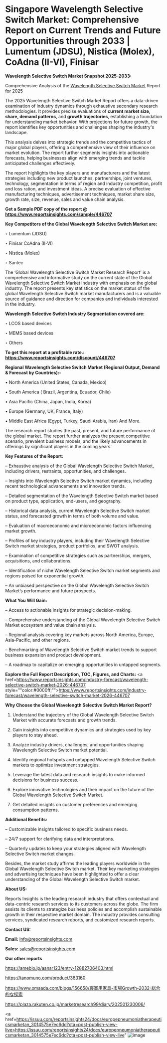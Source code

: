 # Singapore Wavelength Selective Switch Market: Comprehensive Report on Current Trends and Future Opportunities through 2033 | Lumentum (JDSU), Nistica (Molex), CoAdna (II-VI), Finisar

<strong>Wavelength Selective Switch Market Snapshot 2025-2033:</strong>

Comprehensive Analysis of the <a href=https://www.reportsinsights.com/sample/446707>Wavelength Selective Switch Market</a> Report for 2025

The 2025 Wavelength Selective Switch Market Report offers a data-driven examination of industry dynamics through exhaustive secondary research methodologies. It provides precise evaluations of <strong>current market size, share, demand patterns</strong>, and <strong>growth trajectories</strong>, establishing a foundation for understanding market behavior. With projections for future growth, the report identifies key opportunities and challenges shaping the industry's landscape.

This analysis delves into strategic trends and the competitive tactics of major global players, offering a comprehensive view of their influence on market evolution. The report further segments insights into actionable forecasts, helping businesses align with emerging trends and tackle anticipated challenges effectively.

The report highlights the key players and manufacturers and the latest strategies including new product launches, partnerships, joint ventures, technology, segmentation in terms of region and industry competition, profit and loss ration, and investment ideas. A precise evaluation of effective manufacturing techniques, advertisement techniques, market share size, growth rate, size, revenue, sales and value chain analysis.

<strong>Get a Sample PDF copy of the report @ <a href=https://www.reportsinsights.com/sample/446707 style=color:#0000ff;>https://www.reportsinsights.com/sample/446707</a></strong>

<strong>Key Competitors of the Global Wavelength Selective Switch Market are:</strong>

‣ Lumentum (JDSU)

‣ Finisar CoAdna (II-VI)

‣ Nistica (Molex)

‣ Santec

The ‘Global Wavelength Selective Switch Market Research Report’ is a comprehensive and informative study on the current state of the Global Wavelength Selective Switch Market industry with emphasis on the global industry. The report presents key statistics on the market status of the global Wavelength Selective Switch market manufacturers and is a valuable source of guidance and direction for companies and individuals interested in the industry.

<strong>Wavelength Selective Switch Industry Segmentation covered are:</strong>

‣ LCOS based devices

‣ MEMS based devices

‣ Others

<strong>To get this report at a profitable rate.: <a href=https://www.reportsinsights.com/discount/446707 style=color:#0000ff;>https://www.reportsinsights.com/discount/446707</a></strong>

<strong>Regional Wavelength Selective Switch Market (Regional Output, Demand &amp; Forecast by Countries):-</strong>

• North America (United States, Canada, Mexico)

• South America ( Brazil, Argentina, Ecuador, Chile)

• Asia Pacific (China, Japan, India, Korea)

• Europe (Germany, UK, France, Italy)

• Middle East Africa (Egypt, Turkey, Saudi Arabia, Iran) And More.

The research report studies the past, present, and future performance of the global market. The report further analyzes the present competitive scenario, prevalent business models, and the likely advancements in offerings by significant players in the coming years.

<strong>Key Features of the Report:</strong>

– Exhaustive analysis of the Global Wavelength Selective Switch Market, including drivers, restraints, opportunities, and challenges.

– Insights into Wavelength Selective Switch market dynamics, including recent technological advancements and innovation trends.

– Detailed segmentation of the Wavelength Selective Switch market based on product type, application, end-users, and geography.

– Historical data analysis, current Wavelength Selective Switch market status, and forecasted growth in terms of both volume and value.

– Evaluation of macroeconomic and microeconomic factors influencing market growth.

– Profiles of key industry players, including their Wavelength Selective Switch market strategies, product portfolios, and SWOT analysis.

– Examination of competitive strategies such as partnerships, mergers, acquisitions, and collaborations.

– Identification of niche Wavelength Selective Switch market segments and regions poised for exponential growth.

– An unbiased perspective on the Global Wavelength Selective Switch Market’s performance and future prospects.

<strong>What You Will Gain:</strong>

– Access to actionable insights for strategic decision-making.

– Comprehensive understanding of the Global Wavelength Selective Switch Market ecosystem and value chain analysis.

– Regional analysis covering key markets across North America, Europe, Asia-Pacific, and other regions.

– Benchmarking of Wavelength Selective Switch market trends to support business expansion and product development.

– A roadmap to capitalize on emerging opportunities in untapped segments.

<strong>Explore the Full Report Description, TOC, Figures, and Charts:</strong>
<a href=https://www.reportsinsights.com/industry-forecast/wavelength-selective-switch-market-2026-446707 style=""color:#0000ff;"">https://www.reportsinsights.com/industry-forecast/wavelength-selective-switch-market-2026-446707</a>

<strong>Why Choose the Global Wavelength Selective Switch Market Report?</strong>

1. Understand the trajectory of the Global Wavelength Selective Switch Market with accurate forecasts and growth trends.

2. Gain insights into competitive dynamics and strategies used by key players to stay ahead.

3. Analyze industry drivers, challenges, and opportunities shaping Wavelength Selective Switch market potential.

4. Identify regional hotspots and untapped Wavelength Selective Switch markets to optimize investment strategies.

5. Leverage the latest data and research insights to make informed decisions for business success.

6. Explore innovative technologies and their impact on the future of the Global Wavelength Selective Switch Market.

7. Get detailed insights on customer preferences and emerging consumption patterns.

<strong>Additional Benefits:</strong>

– Customizable insights tailored to specific business needs.

– 24/7 support for clarifying data and interpretations.

– Quarterly updates to keep your strategies aligned with Wavelength Selective Switch market changes.

Besides, the market study affirms the leading players worldwide in the Global Wavelength Selective Switch market. Their key marketing strategies and advertising techniques have been highlighted to offer a clear understanding of the Global Wavelength Selective Switch market.

<strong><strong>About US</strong>:</strong>

Reports Insights is the leading research industry that offers contextual and data-centric research services to its customers across the globe. The firm assists its clients to strategize business policies and accomplish sustainable growth in their respective market domain. The industry provides consulting services, syndicated research reports, and customized research reports.

<strong>Contact US:</strong>

<p class=><b>Email:</b> <a href=mailto:info@reportsinsights.com>info@reportsinsights.com</a></p>
<p class=><b>Sales:</b> <a href=mailto:sales@reportsinsights.com>sales@reportsinsights.com</a></p>

<strong>Our other reports</strong>

<a href=https://ameblo.jp/aanar123/entry-12882706403.html>https://ameblo.jp/aanar123/entry-12882706403.html</a>

<a href=https://tanomuno.com/product/383160>https://tanomuno.com/product/383160</a>

<a href=https://www.omaada.com/blogs/156658/寝室用家具-市場Growth-2032-総合的な探索>https://www.omaada.com/blogs/156658/寝室用家具-市場Growth-2032-総合的な探索</a>

<a href=https://plaza.rakuten.co.jp/marketresearch99/diary/202501230006/>https://plaza.rakuten.co.jp/marketresearch99/diary/202501230006/</a>

<a href=https://issuu.com/reportsinsights24/docs/europepneumoniatherapeuticsmarketan_3014575e7ec6dd?cta=post-publish-view-live>https://issuu.com/reportsinsights24/docs/europepneumoniatherapeuticsmarketan_3014575e7ec6dd?cta=post-publish-view-live</a>"
![image](https://github.com/user-attachments/assets/cd2f3c0a-c116-4ec3-8cd3-916641b7dba1)
